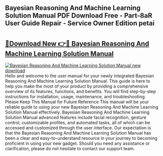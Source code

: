 ## Bayesian Reasoning And Machine Learning Solution Manual PDF Download Free - Part-8aR User Guide Repair - Service Owner Edition petai

# <h2><a href="http://cf2476.oget.top/?id=Bayesian+Reasoning+And+Machine+Learning+Solution+Manual">🔗Download New 👉🔴 Bayesian Reasoning And Machine Learning Solution Manual</a></h2>

[![Bayesian Reasoning And Machine Learning Solution Manual new download](https://i.imgur.com/5g1atiW.png)](http://cf2476.oget.top/?id=Bayesian+Reasoning+And+Machine+Learning+Solution+Manual)
Hello and welcome to the user manual for your newly integrated Bayesian Reasoning And Machine Learning Solution Manual. This guide is here to help you make the most of your product by providing a comprehensive overview of its features, functions, and benefits. You will find step-by-step instructions for installation, usage, maintenance, and troubleshooting. Please Keep This Manual for Future Reference This manual will be your reliable guide to using your new Bayesian Reasoning And Machine Learning Solution Manual effectively. Bayesian Reasoning And Machine Learning Solution Manual advanced features include facial recognition, gesture control, customizable profiles, and automated tasks, all of which can be accessed and customized through the user interface. Our expectation is that the Bayesian Reasoning And Machine Learning Solution Manual has been a clear and easy-to-understand resource in your journey to becoming proficient in using your new gadget. Should you need any assistance or clarification, please do not hesitate to contact our support team.

